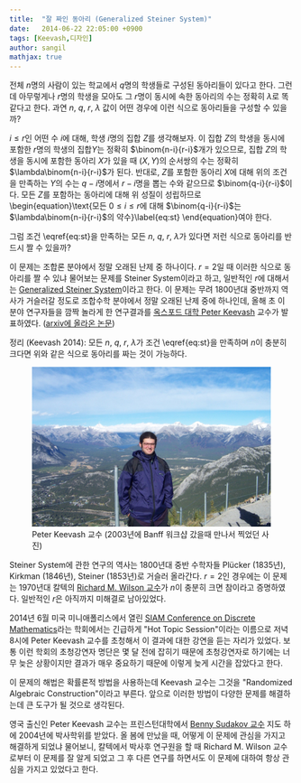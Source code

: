 ```yaml
---
title:  "잘 짜인 동아리 (Generalized Steiner System)"
date:   2014-06-22 22:05:00 +0900
tags: [Keevash,디자인]
author: sangil
mathjax: true
---
```

전체 $n$명의 사람이 있는 학교에서 $q$명의 학생들로 구성된 동아리들이 있다고 한다. 그런데 아무렇게나 $r$명의 학생을 모아도 그 $r$명이 동시에 속한 동아리의 수는 정확히 $\lambda$로 똑같다고 한다. 과연 $n$, $q$, $r$, $\lambda$ 값이 어떤 경우에 이런 식으로 동아리들을 구성할 수 있을까?

$i\le r$인 어떤 수 $i$에 대해, 학생 $i$명의 집합 $Z$를 생각해보자. 이 집합 $Z$의 학생을 동시에 포함한 $r$명의 학생의 집합$Y$는 정확히 $\binom{n-i}{r-i}$개가 있으므로, 집합 $Z$의 학생을 동시에 포함한 동아리 $X$가 있을 때 $(X,Y)$의 순서쌍의 수는 정확히 $\lambda\binom{n-i}{r-i}$가 된다. 반대로, $Z$를 포함한 동아리 $X$에 대해 위의 조건을 만족하는 $Y$의 수는 $q-i$명에서 $r-i$명을 뽑는 수와 같으므로 $\binom{q-i}{r-i}$이다. 모든 $Z$를 포함하는 동아리에 대해 위 성질이 성립하므로 \begin{equation}\text{모든 $0\le i\le r$에 대해 $\binom{q-i}{r-i}$는 $\lambda\binom{n-i}{r-i}$의 약수}\label{eq:st} \end{equation}여야 한다.

그럼 조건 \eqref{eq:st}을 만족하는 모든 $n$, $q$, $r$, $\lambda$가 있다면 저런 식으로 동아리를 반드시 짤 수 있을까?

이 문제는 조합론 분야에서 정말 오래된 난제 중 하나이다. $r=2$일 때 이러한 식으로 동아리를 짤 수 있냐 물어보는 문제를 Steiner System이라고 하고, 일반적인 $r$에 대해서는 [Generalized Steiner System](http://en.wikipedia.org/wiki/Steiner_system)이라고 한다. 이 문제는 무려 1800년대 중반까지 역사가 거슬러갈 정도로 조합수학 분야에서 정말 오래된 난제 중에 하나인데, 올해 초 이 분야 연구자들을 깜짝 놀라게 한 연구결과를 [옥스포드 대학 Peter Keevash](https://people.maths.ox.ac.uk/keevash/) 교수가 발표하였다. ([arxiv에 올라온 논문](https://arxiv.org/abs/1401.3665))

정리 (Keevash 2014): 모든 $n$, $q$, $r$, $\lambda$가 조건 \eqref{eq:st}을 만족하며 $n$이  충분히 크다면 위와 같은 식으로 동아리를 짜는 것이 가능하다.

<figure>
<img src="/assets/images/keevash.jpg" alt="Peter Keevash 교수"/>
<figcaption>Peter Keevash 교수 (2003년에 Banff 워크샵 갔을때 만나서 찍었던 사진)</figcaption>
</figure>

Steiner System에 관한 연구의 역사는 1800년대 중반 수학자들 Plücker (1835년), Kirkman (1846년), Steiner (1853년)로 거슬러 올라간다.  $r=2$인 경우에는 이 문제는 1970년대  칼텍의 [Richard M. Wilson 교수](https://en.wikipedia.org/wiki/R._M._Wilson)가 $n$이 충분히 크면 참이라고 증명하였다.  일반적인 $r$은 아직까지 미해결로 남아있었다.

2014년 6월 미국 미니애폴리스에서 열린 [SIAM Conference on Discrete Mathematics](https://archive.siam.org/meetings/dm14/)라는 학회에서는 긴급하게 "Hot Topic Session"이라는 이름으로 저녁 8시에 Peter Keevash 교수를 초청해서 이 결과에 대한 강연을 듣는 자리가 있었다. 보통 이런 학회의 초청강연자 명단은 몇 달 전에 잡히기 때문에 초청강연자로 하기에는 너무 늦은 상황이지만 결과가 매우 중요하기 때문에 이렇게 늦게 시간을 잡았다고 한다.

이 문제의 해법은 확률론적 방법을 사용하는데 Keevash 교수는 그것을 "Randomized Algebraic Construction"이라고 부른다. 앞으로 이러한 방법이 다양한 문제를 해결하는데 큰 도구가 될 것으로 생각된다.

영국 출신인 Peter Keevash 교수는 프린스턴대학에서 [Benny Sudakov 교수](http://www.math.ethz.ch/~sudakovb/) 지도 하에 2004년에 박사학위를 받았다. 올 봄에 만났을 때, 어떻게 이 문제에 관심을 가지고 해결하게 되었냐 물어보니, 칼텍에서 박사후 연구원을 할 때 Richard M. Wilson 교수로부터 이 문제를 잘 알게 되었고 그 후 다른 연구를 하면서도 이 문제에 대하여 항상 관심을 가지고 있었다고 한다.

